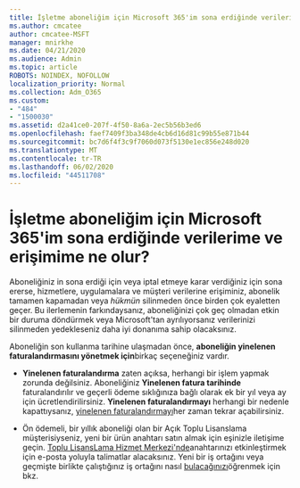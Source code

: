 ```yaml
---
title: İşletme aboneliğim için Microsoft 365'im sona erdiğinde verilerime ve erişimime ne olur?
ms.author: cmcatee
author: cmcatee-MSFT
manager: mnirkhe
ms.date: 04/21/2020
ms.audience: Admin
ms.topic: article
ROBOTS: NOINDEX, NOFOLLOW
localization_priority: Normal
ms.collection: Adm_O365
ms.custom:
- "484"
- "1500030"
ms.assetid: d2a41ce0-207f-4f50-8a6a-2ec5b56b3ed6
ms.openlocfilehash: faef7409f3ba348de4cb6d16d81c99b55e871b44
ms.sourcegitcommit: bc7d6f4f3c9f7060d073f5130e1ec856e248d020
ms.translationtype: MT
ms.contentlocale: tr-TR
ms.lasthandoff: 06/02/2020
ms.locfileid: "44511708"
---
```

# <a name="what-happens-to-my-data-and-access-when-my-microsoft-365-for-business-subscription-ends"></a>İşletme aboneliğim için Microsoft 365'im sona erdiğinde verilerime ve erişimime ne olur?

Aboneliğiniz in sona erdiği için veya iptal etmeye karar verdiğiniz için sona ererse, hizmetlere, uygulamalara ve müşteri verilerine erişiminiz, abonelik tamamen kapamadan veya *hükmün* silinmeden önce birden çok eyaletten geçer. Bu ilerlemenin farkındaysanız, aboneliğinizi çok geç olmadan etkin bir duruma döndürmek veya Microsoft'tan ayrılıyorsanız verilerinizi silinmeden yedekleseniz daha iyi donanıma sahip olacaksınız.
  
Aboneliğin son kullanma tarihine ulaşmadan önce, **aboneliğin yinelenen faturalandırmasını yönetmek için**birkaç seçeneğiniz vardır.
  
- **Yinelenen faturalandırma** zaten açıksa, herhangi bir işlem yapmak zorunda değilsiniz. Aboneliğiniz **Yinelenen fatura tarihinde** faturalandırılır ve geçerli ödeme sıklığınıza bağlı olarak ek bir yıl veya ay için ücretlendirilirsiniz. **Yinelenen faturalandırmayı** herhangi bir nedenle kapattıysanız, [yinelenen faturalandırmayı](https://docs.microsoft.com/microsoft-365/commerce/subscriptions/renew-your-subscription#turn-recurring-billing-off-or-on)her zaman tekrar açabilirsiniz.

- Ön ödemeli, bir yıllık aboneliği olan bir Açık Toplu Lisanslama müşterisiyseniz, yeni bir ürün anahtarı satın almak için eşinizle iletişime geçin. [Toplu LisansLama Hizmet Merkezi'nde](https://go.microsoft.com/fwlink/p/?LinkID=282016)anahtarınızı etkinleştirmek için e-posta yoluyla talimatlar alacaksınız. Yeni bir iş ortağını veya geçmişte birlikte çalıştığınız iş ortağını nasıl [bulacağınızı](https://docs.microsoft.com/microsoft-365/admin/manage/find-your-partner-or-reseller)öğrenmek için bkz.